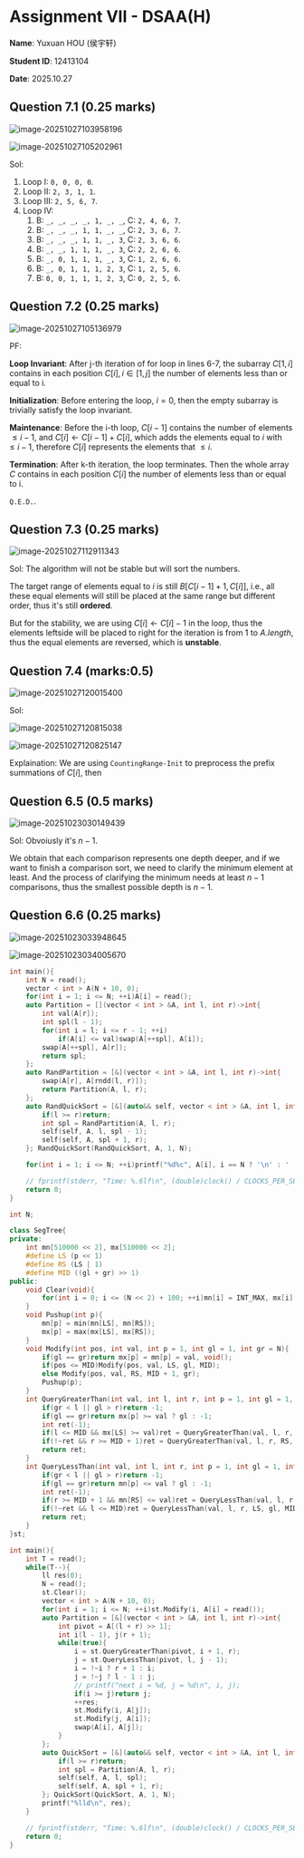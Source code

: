 # Assignment VII - DSAA(H)

**Name**: Yuxuan HOU (侯宇轩)

**Student ID**: 12413104

**Date**: 2025.10.27

## Question 7.1 (0.25 marks)

![image-20251027103958196](./assets/image-20251027103958196.png)

![image-20251027105202961](./assets/image-20251027105202961.png)

Sol: 

1. Loop I: `0, 0, 0, 0`.
2. Loop II: `2, 3, 1, 1`.
3. Loop III: `2, 5, 6, 7`.
4. Loop IV:
    1. B: `_, _, _, _, 1, _, _`, C: `2, 4, 6, 7`.
    2. B: `_, _, _, 1, 1, _, _`, C: `2, 3, 6, 7`.
    3. B: `_, _, _, 1, 1, _, 3`, C: `2, 3, 6, 6`.
    4. B: `_, _, 1, 1, 1, _, 3`, C: `2, 2, 6, 6`.
    5. B: `_, 0, 1, 1, 1, _, 3`, C: `1, 2, 6, 6`.
    6. B: `_, 0, 1, 1, 1, 2, 3`, C: `1, 2, 5, 6`.
    7. B: `0, 0, 1, 1, 1, 2, 3`, C: `0, 2, 5, 6`.

## Question 7.2 (0.25 marks)

![image-20251027105136979](./assets/image-20251027105136979.png)

PF:

**Loop Invariant**: After j-th iteration of for loop in lines 6-7, the subarray $C[1, i]$ contains in each position $C[i], i \in [1, j]$ the number of elements less than or equal to i.

**Initialization**: Before entering the loop, $i = 0$, then the empty subarray is trivially satisfy the loop invariant.

**Maintenance**: Before the i-th loop, $C[i - 1]$ contains the number of elements $\le i - 1$, and $C[i] \leftarrow C[i - 1] + C[i]$, which adds the elements equal to $i$ with $\le i - 1$, therefore $C[i]$ represents the elements that $\le i$.

**Termination**: After k-th iteration, the loop terminates. Then the whole array $C$ contains in each position $C[i]$ the number of elements less than or equal to i.

$\texttt{Q.E.D.}$.

## Question 7.3 (0.25 marks)

![image-20251027112911343](./assets/image-20251027112911343.png)

Sol: The algorithm will not be stable but will sort the numbers.

The target range of elements equal to $i$ is still $B[C[i - 1] + 1, C[i]]$, i.e., all these equal elements will still be placed at the same range but different order, thus it's still **ordered**.

But for the stability, we are using $C[i] \leftarrow C[i] - 1$ in the loop, thus the elements leftside will be placed to right for the iteration is from $1$ to $A.length$, thus the equal elements are reversed, which is **unstable**.

## Question 7.4 (marks:0.5)

![image-20251027120015400](./assets/image-20251027120015400.png) 

Sol:

![image-20251027120815038](./assets/image-20251027120815038.png)

![image-20251027120825147](./assets/image-20251027120825147.png)

Explaination: We are using `CountingRange-Init` to preprocess the prefix summations of $C[i]$, then 

## Question 6.5 (0.5 marks)

![image-20251023030149439](./assets/image-20251023030149439.png)

Sol: Obvoiusly it's $n - 1$.

We obtain that each comparison represents one depth deeper, and if we want to finish a comparison sort, we need to clarify the minimum element at least. And the process of clarifying the minimum needs at least $n - 1$ comparisons, thus the smallest possible depth is $n - 1$.

## Question 6.6 (0.25 marks)

![image-20251023033948645](./assets/image-20251023033948645.png)

![image-20251023034005670](./assets/image-20251023034005670.png)

```cpp
int main(){
    int N = read();
    vector < int > A(N + 10, 0);
    for(int i = 1; i <= N; ++i)A[i] = read();
    auto Partition = [](vector < int > &A, int l, int r)->int{
        int val(A[r]);
        int spl(l - 1);
        for(int i = l; i <= r - 1; ++i)
            if(A[i] <= val)swap(A[++spl], A[i]);
        swap(A[++spl], A[r]);
        return spl;
    };
    auto RandPartition = [&](vector < int > &A, int l, int r)->int{
        swap(A[r], A[rndd(l, r)]);
        return Partition(A, l, r);
    };
    auto RandQuickSort = [&](auto&& self, vector < int > &A, int l, int r)->void{
        if(l >= r)return;
        int spl = RandPartition(A, l, r);
        self(self, A, l, spl - 1);
        self(self, A, spl + 1, r);
    }; RandQuickSort(RandQuickSort, A, 1, N);

    for(int i = 1; i <= N; ++i)printf("%d%c", A[i], i == N ? '\n' : ' ');

    // fprintf(stderr, "Time: %.6lf\n", (double)clock() / CLOCKS_PER_SEC);
    return 0;
}
```

```cpp
int N;

class SegTree{
private:
    int mn[510000 << 2], mx[510000 << 2];
    #define LS (p << 1)
    #define RS (LS | 1)
    #define MID ((gl + gr) >> 1)
public:
    void Clear(void){
        for(int i = 0; i <= (N << 2) + 100; ++i)mn[i] = INT_MAX, mx[i] = INT_MIN;
    }
    void Pushup(int p){
        mn[p] = min(mn[LS], mn[RS]);
        mx[p] = max(mx[LS], mx[RS]);
    }
    void Modify(int pos, int val, int p = 1, int gl = 1, int gr = N){
        if(gl == gr)return mx[p] = mn[p] = val, void();
        if(pos <= MID)Modify(pos, val, LS, gl, MID);
        else Modify(pos, val, RS, MID + 1, gr);
        Pushup(p);
    }
    int QueryGreaterThan(int val, int l, int r, int p = 1, int gl = 1, int gr = N){
        if(gr < l || gl > r)return -1;
        if(gl == gr)return mx[p] >= val ? gl : -1;
        int ret(-1);
        if(l <= MID && mx[LS] >= val)ret = QueryGreaterThan(val, l, r, LS, gl, MID);
        if(!~ret && r >= MID + 1)ret = QueryGreaterThan(val, l, r, RS, MID + 1, gr);
        return ret;
    }
    int QueryLessThan(int val, int l, int r, int p = 1, int gl = 1, int gr = N){
        if(gr < l || gl > r)return -1;
        if(gl == gr)return mn[p] <= val ? gl : -1;
        int ret(-1);
        if(r >= MID + 1 && mn[RS] <= val)ret = QueryLessThan(val, l, r, RS, MID + 1, gr);
        if(!~ret && l <= MID)ret = QueryLessThan(val, l, r, LS, gl, MID);
        return ret;
    }
}st;

int main(){
    int T = read();
    while(T--){
        ll res(0);
        N = read();
        st.Clear();
        vector < int > A(N + 10, 0);
        for(int i = 1; i <= N; ++i)st.Modify(i, A[i] = read());
        auto Partition = [&](vector < int > &A, int l, int r)->int{
            int pivot = A[(l + r) >> 1];
            int i(l - 1), j(r + 1);
            while(true){
                i = st.QueryGreaterThan(pivot, i + 1, r);
                j = st.QueryLessThan(pivot, l, j - 1);
                i = !~i ? r + 1 : i;
                j = !~j ? l - 1 : j;
                // printf("next i = %d, j = %d\n", i, j);
                if(i >= j)return j;
                ++res;
                st.Modify(i, A[j]);
                st.Modify(j, A[i]);
                swap(A[i], A[j]);
            }
        };
        auto QuickSort = [&](auto&& self, vector < int > &A, int l, int r)->void{
            if(l >= r)return;
            int spl = Partition(A, l, r);
            self(self, A, l, spl);
            self(self, A, spl + 1, r);
        }; QuickSort(QuickSort, A, 1, N);
        printf("%lld\n", res);
    }

    // fprintf(stderr, "Time: %.6lf\n", (double)clock() / CLOCKS_PER_SEC);
    return 0;
}
```

